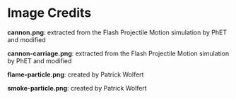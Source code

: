 Image Credits
===========

**cannon.png**: extracted from the Flash Projectile Motion simulation by PhET and modified

**cannon-carriage.png**: extracted from the Flash Projectile Motion simulation by PhET and modified

**flame-particle.png**: created by Patrick Wolfert

**smoke-particle.png**: created by Patrick Wolfert